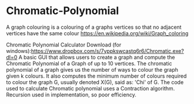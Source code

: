 # Chromatic-Polynomial

A graph colouring is a colouring of a graphs vertices so that no adjacent vertices have the same colour
https://en.wikipedia.org/wiki/Graph_coloring

Chromatic Polynomial Calculator Download (for windows):https://www.dropbox.com/s/7yppkswcastq6r6/Chromatic.exe?dl=0
A basic GUI that allows users to create a graph and compute the Chromatic Polynomial of a Graph of up to 10 vertices.
The chromatic polynomial of a graph gives us the number of ways to colour the graph given k colours.
It also computes the minimum number of colours required to colour the graph G, usually denoted X(G), said as: 'Chi' of G.
The code used to calculate Chromatic polynomial uses a Contraction algorithm. Recursion used in implementation, so poor efficiency.
